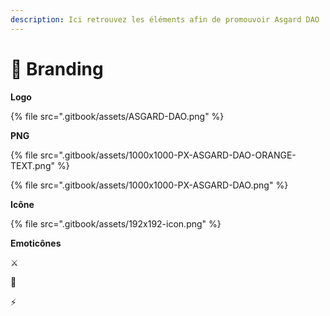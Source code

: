 ```yaml
---
description: Ici retrouvez les éléments afin de promouvoir Asgard DAO
---
```


# 🎨 Branding

**Logo**

{% file src=".gitbook/assets/ASGARD-DAO.png" %}

**PNG**

{% file src=".gitbook/assets/1000x1000-PX-ASGARD-DAO-ORANGE-TEXT.png" %}

{% file src=".gitbook/assets/1000x1000-PX-ASGARD-DAO.png" %}

**Icône**

{% file src=".gitbook/assets/192x192-icon.png" %}

**Emoticônes**

⚔️

🏰

⚡



